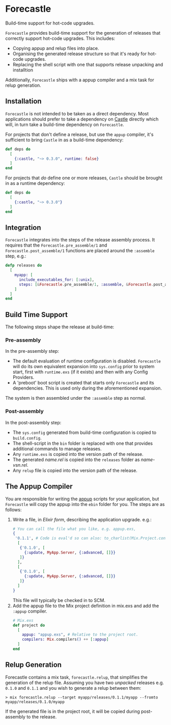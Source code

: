 # Forecastle

Build-time support for hot-code upgrades.

`Forecastle` provides build-time support for the generation of releases that correctly support hot-code 
upgrades. This includes:

  - Copying appup and relup files into place.
  - Organising the generated release structure so that it's ready for hot-code upgrades.
  - Replacing the shell script with one that supports release unpacking and installtion

Additionally, `Forecastle` ships with a appup compiler and a mix task for relup generation.

## Installation

`Forecastle` is not intended to be taken as a direct dependency.  Most applications should prefer to
take a dependency on [Castle](https://hexdocs.pm/castle/readme.html) directly which will, in turn 
take a build-time dependency on `Forecastle`.

For projects that don't define a release, but use the `appup` compiler, it's sufficient to 
bring `Castle` in as a build-time dependency:

```elixir
def deps do
  [
    {:castle, "~> 0.3.0", runtime: false}
  ]
end
```

For projects that _do_ define one or more releases, `Castle` should be brought in
as a runtime dependency:

```elixir
def deps do
  [
    {:castle, "~> 0.3.0"}
  ]
end
```

## Integration

`Forecastle` integrates into the steps of the release assembly process. It requires
that the `Forecastle.pre_assemble/1` and `Forecastle.post_assemble/1` functions are
placed around the `:assemble` step, e.g.:

```elixir
defp releases do
  [
    myapp: [
      include_executables_for: [:unix],
      steps: [&Forecastle.pre_assemble/1, :assemble, &Forecastle.post_assemble/1, :tar]
    ]
  ]
end
```

## Build Time Support

The following steps shape the release at build-time:

### Pre-assembly

In the pre-assembly step:

  - The default evaluation of runtime configuration is disabled. `Forecastle` will
    do its own equivalent expansion into `sys.config` prior to system start,
    first with `runtime.exs` (if it exists) and then with any Config Providers.
  - A 'preboot' boot script is created that starts only `Forecastle` and its
    dependencies. This is used only during the aforementioned expansion.

The system is then assembled under the `:assemble` step as normal.

### Post-assembly

In the post-assembly step:

  - The `sys.config` generated from build-time configuration is copied to 
    `build.config`.
  - The shell-script in the `bin` folder is replaced with one that provides
    additional commands to manage releases.
  - Any `runtime.exs` is copied into the version path of the release.
  - The generated _name.rel_ is copied into the `releases` folder as _name-vsn.rel_.
  - Any `relup` file is copied into the version path of the release.

## The Appup Compiler

You are responsible for writing the [appup](https://www.erlang.org/doc/man/appup.html)
scripts for your application, but `Forecastle` will copy the appup into the `ebin` folder
for you. The steps are as follows:

1. Write a file, in _Elixir form_, describing the application upgrade. e.g.:
   ```elixir
   # You can call the file what you like, e.g. appup.exs,
   {
    '0.1.1', # Code is eval'd so can also: to_charlist(Mix.Project.config[:version]),
     [
      {'0.1.0', [
        {:update, MyApp.Server, {:advanced, []}}
      ]}
     ],
     [
      {'0.1.0', [
        {:update, MyApp.Server, {:advanced, []}}
      ]}
     ]
   }
   ```
   This file will typically be checked in to SCM.
2. Add the appup file to the Mix project definition in mix.exs and add the
   `:appup` compiler.
   ```elixir
   # Mix.exs
   def project do
     [
       appup: "appup.exs", # Relative to the project root.
       compilers: Mix.compilers() ++ [:appup]
     ]
   end
   ```
   
## Relup Generation

Forecastle contains a mix task, `forecastle.relup`, that simplifies the generation of
the relup file. Assuming you have two _unpacked_ releases e.g. `0.1.0` and `0.1.1` 
and you wish to generate a relup between them:

```shell
> mix forecastle.relup --target myapp/releases/0.1.1/myapp --fromto myapp/releases/0.1.0/myapp
```

If the generated file is in the project root, it will be copied during 
post-assembly to the release.